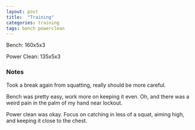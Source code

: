 ```yaml
---
layout: post
title:  "Training"
categories: training
tags: bench powerclean
---
```


Bench:      160x5x3

Power Clean:   135x5x3

### Notes

Took a break again from squatting, really should be more careful.

Bench was pretty easy, work more on keeping it even. Oh, and there was a weird
pain in the palm of my hand near lockout.

Power clean was okay. Focus on catching in less of a squat, aiming high, and
keeping it close to the chest.
